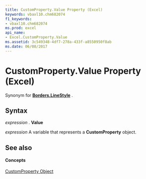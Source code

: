 ```yaml
---
title: CustomProperty.Value Property (Excel)
keywords: vbaxl10.chm682074
f1_keywords:
- vbaxl10.chm682074
ms.prod: excel
api_name:
- Excel.CustomProperty.Value
ms.assetid: 3c549348-4df7-278a-433f-a8550950f8ab
ms.date: 06/08/2017
---
```



# CustomProperty.Value Property (Excel)

Synonym for **[Borders.LineStyle](borders-linestyle-property-excel.md)** .


## Syntax

 _expression_ . **Value**

 _expression_ A variable that represents a **CustomProperty** object.


## See also


#### Concepts


[CustomProperty Object](customproperty-object-excel.md)

